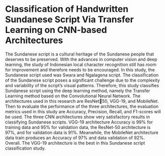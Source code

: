 # Classification of Handwritten Sundanese Script Via Transfer Learning on CNN-based Architectures
The Sundanese script is a cultural heritage of the  Sundanese people that deserves to be preserved. With the  advances in computer vision and deep learning, the study of Indonesian local character recognition still has room for improvement and therefore needs to be encouraged. In this study, the Sundanese script used was Swara and Ngalagena script. The classification of the Sundanese script poses a 
significant challenge due to the complexity and variability of the script’s visual patterns. Therefore, this study classifies Sundanese script using the deep learning method, namely the Transfer Learning method based on the Convolutional Neural Network. The architectures used in this research are ResNet50, VGG-19, and MobileNet. Then to evaluate the performance of the three architectures, the evaluation metrics used in this study are Accuracy, Precision, Recall, and F1-scores will be used. The three CNN architectures show very satisfactory results in classifying Sundanese scripts. VGG-19 architecture Accuracy is 99% for training data and 95% for validation data, the ResNet-50 architecture is 97%, and for validation data is 91%. Meanwhile, the MobileNet architecture data train produces an Accuracy of 97% and data validation of 92%. Overall. The VGG-19 architecture is the best in this Sundanese script classification study.
